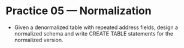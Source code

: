 # Practice 05 — Normalization

- Given a denormalized table with repeated address fields, design a normalized schema and write CREATE TABLE statements for the normalized version.
